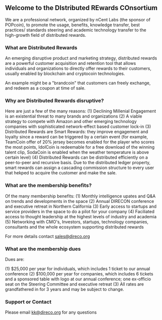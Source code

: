 ## Welcome to the DIstributed REwards COnsortium

We are a professional network, organized by nCent Labs (the sponsor of POPcoin), to promote the usage, benefits, knowledge transfer, best practices/ standards steering and academic technology transfer to the high-growth field of distributed rewards.



### What are Distributed Rewards

An emerging disruptive product and marketing strategy, distributed rewards are a powerful customer acquisition and retention tool that allows individuals and organizations to directly offer rewards to their customers, usually enabled by blockchain and cryptocoin technologies.

An example might be a "brandcoin" that customers can freely exchange, and redeem as a coupon at time of sale.



### Why are Distributed Rewards disruptive?

Here are just a few of the many reasons:
(1) Declining Millenial Engagement is an existential threat to many brands and organizations
(2) A viable strategy to compete with Amazon and other emerging technology companies with sophisticated network-effect based customer lock-in
(3) Distributed Rewards are Smart Rewards: they improve engagement and loyalty since a reward can be triggered by a certain event (for example, TeamCoin offer of 20% jersey becomes enabled for the player who scores the most points, IdolCoin is redeemable for a free download of the winning talent clip, SodaCoin is enabled when the weather temperature is above certain level)
(4) Distributed Rewards can be distributed efficiently on a peer-to-peer and recursive basis. Due to the distributed ledger property, smart rewards can assign a cascading commission structure to every user that hekped to acquire the customer and make the sale.



### What are the membership benefits?

Of the many membership benefits:
(1) Monthly intelligence upates and Q&A on trends and developments in the space
(2) Annual DIRECON conference and executive retreat in Northern California
(3) Early access to startups and service providers in the space to do a pilot for your company
(4) Faciliated access to thought leadership at the highest levels of industry and academia
(5) Networking with CMO's, Investors, startups, technology companies, consultants and the whole ecosystem supporting distributed rewards

For more details contact sales@direco.org



### What are the membership dues

Dues are:

(1) $25,000 per year for individuals, which includes 1 ticket to our annual conference 
(2) $100,000 per year for companies, which includes 6 tickets and a sponsored table with logo at our annual conference; one ex-officio seat on the Steering Committee and executive retreat
(3) All rates are grandfathered in for 3 years and may be subject to change.



### Support or Contact

Please email kk@direco.org for any questions
